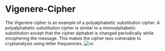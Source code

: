 # Vigenere-Cipher
The Vigenère cipher is an example of a polyalphabetic substitution cipher. A polyalphabetic substitution cipher is similar to a monoalphabetic substitution except that the cipher alphabet is changed periodically while enciphering the message. This makes the cipher less vulnerable to cryptanalysis using letter frequencies. 
![vc](https://user-images.githubusercontent.com/76071184/111504507-bc950580-876d-11eb-9368-2ef54a9ca9f9.png)

